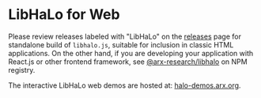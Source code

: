 # LibHaLo for Web

Please review releases labeled with "LibHaLo" on the [releases](https://github.com/arx-research/libhalo/releases) page for standalone build of `libhalo.js`, suitable for inclusion in classic HTML applications. On the other hand, if you are developing your application with React.js or other frontend framework, see [@arx-research/libhalo](https://www.npmjs.com/package/@arx-research/libhalo) on NPM registry.

The interactive LibHaLo web demos are hosted at: [halo-demos.arx.org](https://halo-demos.arx.org/).
